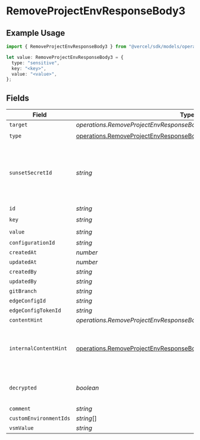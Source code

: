 # RemoveProjectEnvResponseBody3

## Example Usage

```typescript
import { RemoveProjectEnvResponseBody3 } from "@vercel/sdk/models/operations/removeprojectenv.js";

let value: RemoveProjectEnvResponseBody3 = {
  type: "sensitive",
  key: "<key>",
  value: "<value>",
};
```

## Fields

| Field                                                                                                                                                            | Type                                                                                                                                                             | Required                                                                                                                                                         | Description                                                                                                                                                      |
| ---------------------------------------------------------------------------------------------------------------------------------------------------------------- | ---------------------------------------------------------------------------------------------------------------------------------------------------------------- | ---------------------------------------------------------------------------------------------------------------------------------------------------------------- | ---------------------------------------------------------------------------------------------------------------------------------------------------------------- |
| `target`                                                                                                                                                         | *operations.RemoveProjectEnvResponseBodyEnvsResponseTarget*                                                                                                      | :heavy_minus_sign:                                                                                                                                               | N/A                                                                                                                                                              |
| `type`                                                                                                                                                           | [operations.RemoveProjectEnvResponseBodyEnvsResponseType](../../models/operations/removeprojectenvresponsebodyenvsresponsetype.md)                               | :heavy_check_mark:                                                                                                                                               | N/A                                                                                                                                                              |
| `sunsetSecretId`                                                                                                                                                 | *string*                                                                                                                                                         | :heavy_minus_sign:                                                                                                                                               | This is used to identiy variables that have been migrated from type secret to sensitive.                                                                         |
| `id`                                                                                                                                                             | *string*                                                                                                                                                         | :heavy_minus_sign:                                                                                                                                               | N/A                                                                                                                                                              |
| `key`                                                                                                                                                            | *string*                                                                                                                                                         | :heavy_check_mark:                                                                                                                                               | N/A                                                                                                                                                              |
| `value`                                                                                                                                                          | *string*                                                                                                                                                         | :heavy_check_mark:                                                                                                                                               | N/A                                                                                                                                                              |
| `configurationId`                                                                                                                                                | *string*                                                                                                                                                         | :heavy_minus_sign:                                                                                                                                               | N/A                                                                                                                                                              |
| `createdAt`                                                                                                                                                      | *number*                                                                                                                                                         | :heavy_minus_sign:                                                                                                                                               | N/A                                                                                                                                                              |
| `updatedAt`                                                                                                                                                      | *number*                                                                                                                                                         | :heavy_minus_sign:                                                                                                                                               | N/A                                                                                                                                                              |
| `createdBy`                                                                                                                                                      | *string*                                                                                                                                                         | :heavy_minus_sign:                                                                                                                                               | N/A                                                                                                                                                              |
| `updatedBy`                                                                                                                                                      | *string*                                                                                                                                                         | :heavy_minus_sign:                                                                                                                                               | N/A                                                                                                                                                              |
| `gitBranch`                                                                                                                                                      | *string*                                                                                                                                                         | :heavy_minus_sign:                                                                                                                                               | N/A                                                                                                                                                              |
| `edgeConfigId`                                                                                                                                                   | *string*                                                                                                                                                         | :heavy_minus_sign:                                                                                                                                               | N/A                                                                                                                                                              |
| `edgeConfigTokenId`                                                                                                                                              | *string*                                                                                                                                                         | :heavy_minus_sign:                                                                                                                                               | N/A                                                                                                                                                              |
| `contentHint`                                                                                                                                                    | *operations.RemoveProjectEnvResponseBodyEnvsResponseContentHint*                                                                                                 | :heavy_minus_sign:                                                                                                                                               | N/A                                                                                                                                                              |
| `internalContentHint`                                                                                                                                            | [operations.RemoveProjectEnvResponseBodyEnvsResponseInternalContentHint](../../models/operations/removeprojectenvresponsebodyenvsresponseinternalcontenthint.md) | :heavy_minus_sign:                                                                                                                                               | Similar to `contentHints`, but should not be exposed to the user.                                                                                                |
| `decrypted`                                                                                                                                                      | *boolean*                                                                                                                                                        | :heavy_minus_sign:                                                                                                                                               | Whether `value` and `vsmValue` are decrypted.                                                                                                                    |
| `comment`                                                                                                                                                        | *string*                                                                                                                                                         | :heavy_minus_sign:                                                                                                                                               | N/A                                                                                                                                                              |
| `customEnvironmentIds`                                                                                                                                           | *string*[]                                                                                                                                                       | :heavy_minus_sign:                                                                                                                                               | N/A                                                                                                                                                              |
| `vsmValue`                                                                                                                                                       | *string*                                                                                                                                                         | :heavy_minus_sign:                                                                                                                                               | N/A                                                                                                                                                              |
